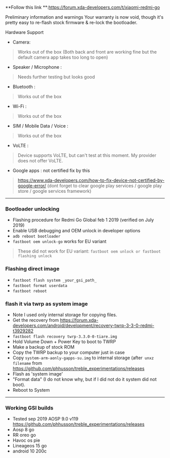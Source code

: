 **Follow this link **:https://forum.xda-developers.com/t/xiaomi-redmi-go

Preliminary information and warnings
Your warranty is now void, though it's pretty easy to re-flash stock firmware & re-lock the bootloader.

Hardware Support
* Camera: 
> Works out of the box (Both back and front are working fine but the default camera app takes too long to open)
* Speaker / Microphone : 
> Needs further testing but looks good
* Bluetooth : 
> Works out of the box
* Wi-Fi : 
> Works out of the box
* SIM / Mobile Data / Voice : 
> Works out of the box
* VoLTE : 
> Device supports VoLTE, but can't test at this moment. My provider does not offer VoLTE.
* Google apps : not certified fix by this 
> https://www.xda-developers.com/how-to-fix-device-not-certified-by-google-error/ (dont forget to clear google play services / google play store / google services framework)
***

### Bootloader unlocking 

* Flashing procedure for Redmi Go Global feb 1 2019 (verified on July 2019)
* Enable USB debugging and OEM unlock in developer options
* `adb reboot bootloader`
* `fastboot oem unlock-go` works for EU variant
>  These did not work for EU variant: `fastboot oem unlock or fastboot flashing unlock` 

### Flashing direct image

* `fastboot flash system _your_gsi_path_`
* `fastboot format userdata `
* `fastboot reboot`

### flash it via twrp as system image

* Note I used only internal storage for copying files.
* Get the recovery from https://forum.xda-developers.com/android/development/recovery-twrp-3-3-0-redmi-t3929282
* `fastboot flash recovery twrp-3.3.0-0-tiare.img`
* Hold Volume Down + Power Key to boot to TWRP
* Make a backup of stock ROM
* Copy the TWRP backup to your computer just in case
* Copy `system-arm-aonly-gapps-su.img` to internal storage (after` unxz filename` from  https://github.com/phhusson/treble_experimentations/releases
* Flash as 'system image'
* "Format data" (I do not know why, but if I did not do it system did not boot).
* Reboot to System

***


### Working GSI builds 

* Tested sep 2019 AOSP 9.0 v119 https://github.com/phhusson/treble_experimentations/releases   
* Aosp 8 go
* RR oreo go 
* Havoc os pie
* Lineageos 15 go 
* android 10 200c



